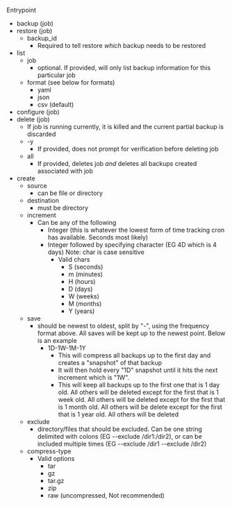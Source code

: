 Entrypoint
- backup (job)
- restore (job)
  - backup_id
    - Required to tell restore _which_ backup needs to be restored
- list
  - job
    - optional. If provided, will only list backup information for this particular job
  - format (see below for formats)
    - yaml
    - json
    - csv (default)
- configure (job)
- delete (job)
  - If job is running currently, it is killed and the current partial backup is discarded
  - -y
    - If provided, does not prompt for verification before deleting job
  - all
    - If provided, deletes job _and_ deletes all backups created associated with job
- create
  - source
    - can be file or directory
  - destination
    - must be directory
  - increment
    - Can be any of the following
      - Integer (this is whatever the lowest form of time tracking cron has available. Seconds most likely)
      - Integer followed by specifying character (EG 4D which is 4 days) Note: char is case sensitive
        - Valid chars
          - S (seconds)
          - m (minutes)
          - H (hours)
          - D (days)
          - W (weeks)
          - M (months)
          - Y (years)
  - save
    - should be newest to oldest, split by "-", using the frequency format above. All saves will be kept up to the newest point. Below is an example
      - 1D-1W-1M-1Y
        - This will compress all backups up to the first day and creates a "snapshot" of that backup
        - It will then hold every "1D" snapshot until it hits the next increment which is "1W". 
        - This will keep all backups up to the first one that is 1 day old. All others will be deleted except for the first that is 1 week old. All others will be deleted except for the first that is 1 month old. All others will be delete except for the first that is 1 year old. All others will be deleted
  - exclude
    - directory/files that should be excluded. Can be one string delimited with colons (EG --exclude /dir1:/dir2), or can be included multiple times (EG --exclude /dir1 --exclude /dir2)
  - compress-type
     - Valid options
         - tar
         - gz
         - tar.gz
         - zip 
         - raw (uncompressed, Not recommended)
